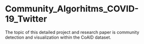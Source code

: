 # Community_Algorhitms_COVID-19_Twitter
 The topic of this detailed project and research paper is community detection and visualization within the CoAID dataset.
